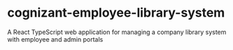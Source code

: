 # cognizant-employee-library-system
A React TypeScript web application for managing a company library system with employee and admin portals
